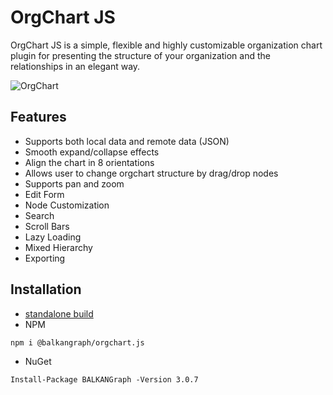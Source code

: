 # OrgChart JS
OrgChart JS is a simple, flexible and highly customizable organization chart plugin for presenting the structure of your organization and the relationships in an elegant way.

![OrgChart](https://balkangraph.com/content/img/screenshot-orgchart-js-2.png)


## Features
- Supports both local data and remote data (JSON)
- Smooth expand/collapse effects
- Align the chart in 8 orientations
- Allows user to change orgchart structure by drag/drop nodes
- Supports pan and zoom
- Edit Form
- Node Customization
- Search
- Scroll Bars
- Lazy Loading
- Mixed Hierarchy
- Exporting

## Installation
- [standalone build](https://balkangraph.com/OrgChartJS/Docs/GettingStarted)
- NPM
```
npm i @balkangraph/orgchart.js
```
- NuGet
```
Install-Package BALKANGraph -Version 3.0.7
```
